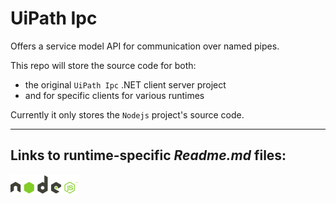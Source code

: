 # UiPath Ipc
Offers a service model API for communication over named pipes.

This repo will store the source code for both:
- the original `UiPath Ipc` .NET client server project
- and for specific clients for various runtimes

Currently it only stores the `Nodejs` project's source code.

----------------




Links to runtime-specific _Readme.md_ files:
----------------

[![Node.js](readme-assets/nodejs.png)](Ipc-Nodejs/README.md)